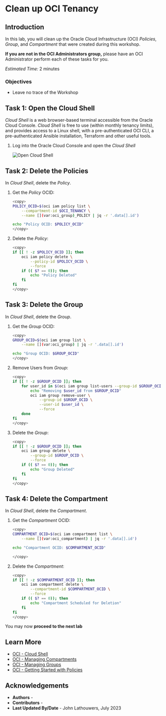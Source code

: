 # Clean up OCI Tenancy

## Introduction

In this lab, you will clean up the Oracle Cloud Infrastructure (OCI) *Policies*, *Group*, and *Compartment* that were created during this workshop.

<if type="tenancy">**If you are not in the OCI Administrators group,** please have an OCI Administrator perform each of these tasks for you.</fi>

*Estimated Time:* 2 minutes

### Objectives

* Leave no trace of the Workshop

## Task 1: Open the Cloud Shell

*Cloud Shell* is a web browser-based terminal accessible from the Oracle Cloud Console. *Cloud Shell* is free to use (within monthly tenancy limits), and provides access to a Linux shell, with a pre-authenticated OCI CLI, a pre-authenticated Ansible installation, Terraform and other useful tools.

1. Log into the Oracle Cloud Console and open the *Cloud Shell*</fi>

    ![Open Cloud Shell](https://oracle-livelabs.github.io/common/images/console/cloud-shell.png "Open Cloud Shell")

## Task 2: Delete the Policies

In *Cloud Shell*, delete the *Policy*.

1. Get the *Policy* OCID:

    ```bash
    <copy>
    POLICY_OCID=$(oci iam policy list \
        --compartment-id $OCI_TENANCY \
        --name [](var:oci_group)_POLICY | jq -r '.data[].id')

    echo "Policy OCID: $POLICY_OCID"
    </copy>
    ```

2. Delete the *Policy*:

    ```bash
    <copy>
    if [[ ! -z $POLICY_OCID ]]; then
        oci iam policy delete \
            --policy-id $POLICY_OCID \
            --force
        if (( $? == 0)); then
            echo "Policy Deleted"
        fi
    fi
    </copy>
    ```

## Task 3: Delete the Group

In *Cloud Shell*, delete the *Group*.

1. Get the *Group* OCID:

    ```bash
    <copy>
    GROUP_OCID=$(oci iam group list \
        --name [](var:oci_group) | jq -r '.data[].id')

    echo "Group OCID: $GROUP_OCID"
    </copy>
    ```

2. Remove Users from *Group*:

    ```bash
    <copy>
    if [[ ! -z $GROUP_OCID ]]; then
        for user_id in $(oci iam group list-users --group-id $GROUP_OCID | jq -r '.data[].id'); do
            echo "Removing $user_id from $GROUP_OCID"
            oci iam group remove-user \
                --group-id $GROUP_OCID \
                --user-id $user_id \
                --force
        done
    fi
    </copy>
    ```

3. Delete the *Group*:

    ```bash
    <copy>
    if [[ ! -z $GROUP_OCID ]]; then
        oci iam group delete \
            --group-id $GROUP_OCID \
            --force
        if (( $? == 0)); then
            echo "Group Deleted"
        fi
    fi
    </copy>
    ```

## Task 4: Delete the Compartment

In *Cloud Shell*, delete the *Compartment*.

1. Get the *Compartment* OCID:

    ```bash
    <copy>
    COMPARTMENT_OCID=$(oci iam compartment list \
        --name [](var:oci_compartment) | jq -r '.data[].id')

    echo "Compartment OCID: $COMPARTMENT_OCID"

    </copy>
    ```

2. Delete the *Compartment*:

    ```bash
    <copy>
    if [[ ! -z $COMPARTMENT_OCID ]]; then
        oci iam compartment delete \
            --compartment-id $COMPARTMENT_OCID \
            --force
        if (( $? == 0)); then
            echo "Compartment Scheduled for Deletion"
        fi
    fi
    </copy>
    ```

You may now **proceed to the next lab**

## Learn More

* [OCI - Cloud Shell](https://docs.oracle.com/en-us/iaas/Content/API/Concepts/cloudshellintro.htm "OCI - Cloud Shell")
* [OCI - Managing Compartments](https://docs.oracle.com/en-us/iaas/Content/Identity/Tasks/managingcompartments.htm "OCI - Managing Compartments")
* [OCI - Managing Groups](https://docs.oracle.com/en-us/iaas/Content/Identity/Tasks/managinggroups.htm "OCI - Managing Groups")
* [OCI - Getting Started with Policies](https://docs.oracle.com/en-us/iaas/Content/Identity/Concepts/policygetstarted.htm "OCI - Getting Started with Policies")

## Acknowledgements

* **Authors** - [](var:authors)
* **Contributors** - [](var:contributors)
* **Last Updated By/Date** - John Lathouwers, July 2023
